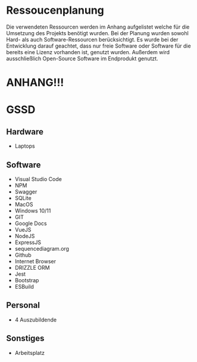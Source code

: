 
# Ressoucenplanung
Die verwendeten Ressourcen werden im Anhang aufgelistet welche für die Umsetzung des Projekts benötigt wurden. Bei der Planung wurden sowohl Hard- als auch Software-Ressourcen berücksichtigt. Es wurde bei der Entwicklung darauf geachtet, dass nur freie Software oder Software für die bereits eine Lizenz vorhanden ist, genutzt wurden. Außerdem wird ausschließlich Open-Source Software im Endprodukt genutzt.

# ANHANG!!!
# GSSD
## Hardware
- Laptops

## Software
- Visual Studio Code
- NPM
- Swagger
- SQLite
- MacOS
- Windows 10/11
- GIT
- Google Docs
- VueJS
- NodeJS
- ExpressJS
- sequencediagram.org
- Github
- Internet Browser
- DRIZZLE ORM
- Jest
- Bootstrap
- ESBuild

## Personal
- 4 Auszubildende

## Sonstiges
- Arbeitsplatz
